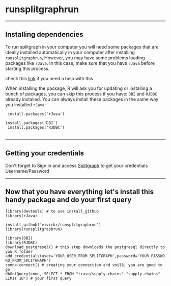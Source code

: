 # runsplitgraphrun
____
## Installing dependencies

To run splitgraph in your computer you will need some packages that are ideally installed automatically in your computer after installing `runsplitgraphrun`, 
However, you may have some problems loading packages like `rJava`. In this case, make sure that you have `rJava` before starting this process. 

check this [link](https://cimentadaj.github.io/blog/2018-05-25-installing-rjava-on-windows-10/installing-rjava-on-windows-10/) if you need a help with this

When installing the package, R will ask you for updating or installing a bunch of packages, you can skip this process if you have: `DBI` and `RJDBC` already installed.
You can always install these packages in the same way you installed `rJava`:

<code> install.packages('rJava') </code> <br>
<code> install.packages('DBI') </code> <br>
<code> install.packages('RJDBC') </code> <br>

___
## Getting your credentials

Don't forget to Sign in and access [Splitgraph](https://www.splitgraph.com/connect) to get your credentials Username/Password

___
## Now that you have everything let's install this handy package and do your first query

`library(devtools) # to use install_github`  <br>
`library(rJava)` <br>

`install_github('vivirbr/runsplitgraphrun')` <br>
`library(runsplitgraphrun)` <br>

`library(DBI)` <br>
`library(RJDBC)` <br>
`download_postgresql() # this step downloads the postgresql directly to you R folder` <br>
`add_credentials(user='YOUR_USER_FROM_SPLITGRAPH',password='YOUR_PASSWORD_FROM_SPLITGRAPH')` <br>
`conn<-connect() # creating your connection and voilà, you are good to go` <br>
`dbGetQuery(conn,'SELECT * FROM "trase/supply-chains"."supply-chains" LIMIT 10') # your first query` <br>

